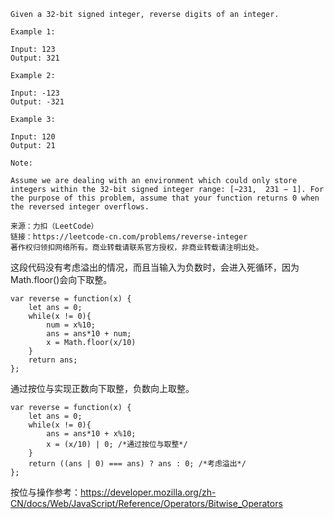 ```
Given a 32-bit signed integer, reverse digits of an integer.

Example 1:

Input: 123
Output: 321

Example 2:

Input: -123
Output: -321

Example 3:

Input: 120
Output: 21

Note:

Assume we are dealing with an environment which could only store integers within the 32-bit signed integer range: [−231,  231 − 1]. For the purpose of this problem, assume that your function returns 0 when the reversed integer overflows.

来源：力扣（LeetCode）
链接：https://leetcode-cn.com/problems/reverse-integer
著作权归领扣网络所有。商业转载请联系官方授权，非商业转载请注明出处。
```

这段代码没有考虑溢出的情况，而且当输入为负数时，会进入死循环，因为Math.floor()会向下取整。
```
var reverse = function(x) {
    let ans = 0;
    while(x != 0){
        num = x%10;
        ans = ans*10 + num;
        x = Math.floor(x/10)
    }
    return ans;
};
```
通过按位与实现正数向下取整，负数向上取整。
```
var reverse = function(x) {
    let ans = 0;
    while(x != 0){
        ans = ans*10 + x%10;
        x = (x/10) | 0; /*通过按位与取整*/
    }
    return ((ans | 0) === ans) ? ans : 0; /*考虑溢出*/
};
```

按位与操作参考：https://developer.mozilla.org/zh-CN/docs/Web/JavaScript/Reference/Operators/Bitwise_Operators

